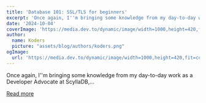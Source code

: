 ```yaml
---
title: 'Database 101: SSL/TLS for beginners'
excerpt: 'Once again, I''m bringing some knowledge from my day-to-day work as a Developer Advocate at ScyllaDB,...'
date: '2024-10-04'
coverImage: 'https://media.dev.to/dynamic/image/width=1000,height=420,fit=cover,gravity=auto,format=auto/https%3A%2F%2Fdev-to-uploads.s3.amazonaws.com%2Fuploads%2Farticles%2F2mrxl72zvf5nf0ck66e2.png'
author:
  name: Koders
  picture: "assets/blog/authors/koders.png"
ogImage:
  url: 'https://media.dev.to/dynamic/image/width=1000,height=420,fit=cover,gravity=auto,format=auto/https%3A%2F%2Fdev-to-uploads.s3.amazonaws.com%2Fuploads%2Farticles%2F2mrxl72zvf5nf0ck66e2.png'
---
```


Once again, I''m bringing some knowledge from my day-to-day work as a Developer Advocate at ScyllaDB,...

[Read more](https://dev.to/danielhe4rt/database-101-ssltls-for-beginners-4lmn)
